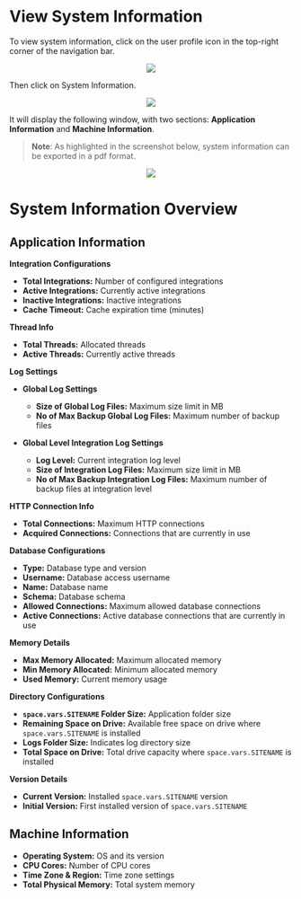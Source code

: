 # View System Information

To view system information, click on the user profile icon in the top-right corner of the navigation bar.

<p align="center">
  <img src="../../assets/SystemInfonavbar.png"/>
</p>


Then click on System Information.

<p align="center">
  <img src="../../assets/SystemInfo.png"/>
</p>


It will display the following window, with two sections: **Application Information** and **Machine Information**.  
>**Note**: As highlighted in the screenshot below, system information can be exported in a pdf format.

<p align="center">
  <img src="../../assets/SystemInfoWindow12.png"/>
</p>


# System Information Overview

## Application Information

**Integration Configurations**
* **Total Integrations:** Number of configured integrations
* **Active Integrations:** Currently active integrations
* **Inactive Integrations:** Inactive integrations
* **Cache Timeout:** Cache expiration time (minutes)

**Thread Info**
* **Total Threads:** Allocated threads
* **Active Threads:** Currently active threads

**Log Settings**
* **Global Log Settings**
  * **Size of Global Log Files:** Maximum size limit in MB
  * **No of Max Backup Global Log Files:** Maximum number of backup files

* **Global Level Integration Log Settings**
  * **Log Level:** Current integration log level
  * **Size of Integration Log Files:** Maximum size limit in MB
  * **No of Max Backup Integration Log Files:** Maximum number of backup files at integration level

**HTTP Connection Info**
* **Total Connections:** Maximum HTTP connections
* **Acquired Connections:** Connections that are currently in use

**Database Configurations**
* **Type:** Database type and version
* **Username:** Database access username
* **Name:** Database name
* **Schema:** Database schema
* **Allowed Connections:** Maximum allowed database connections
* **Active Connections:** Active database connections that are currently in use

**Memory Details**
* **Max Memory Allocated:** Maximum allocated memory
* **Min Memory Allocated:** Minimum allocated memory
* **Used Memory:** Current memory usage

**Directory Configurations**
* **<code class="expression">space.vars.SITENAME</code> Folder Size:** Application folder size
* **Remaining Space on Drive:** Available free space on drive where <code class="expression">space.vars.SITENAME</code> is installed
* **Logs Folder Size:** Indicates log directory size
* **Total Space on Drive:** Total drive capacity where <code class="expression">space.vars.SITENAME</code> is installed

**Version Details**
* **Current Version:** Installed <code class="expression">space.vars.SITENAME</code> version
* **Initial Version:** First installed version of <code class="expression">space.vars.SITENAME</code>

## Machine Information
* **Operating System:** OS and its version
* **CPU Cores:** Number of CPU cores
* **Time Zone & Region:** Time zone settings
* **Total Physical Memory:** Total system memory


